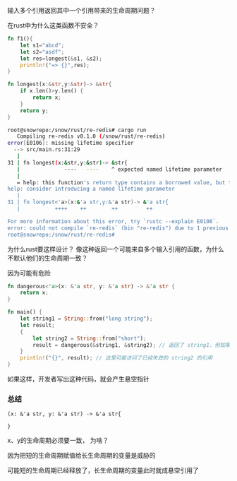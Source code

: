 输入多个引用返回其中一个引用带来的生命周期问题？

在rust中为什么这类函数不安全？

```rust
fn f1(){
    let s1="abcd";
    let s2="asdf";
    let res=longest(&s1, &s2);
    println!("=> {}",res);
}

fn longest(x:&str,y:&str)-> &str{
    if x.len()>y.len() {
        return x;
    }
    return y;
}

```

```sh
root@snowrepo:/snow/rust/re-redis# cargo run
   Compiling re-redis v0.1.0 (/snow/rust/re-redis)
error[E0106]: missing lifetime specifier
  --> src/main.rs:31:29
   |
31 | fn longest(x:&str,y:&str)-> &str{
   |              ----   ----    ^ expected named lifetime parameter
   |
   = help: this function's return type contains a borrowed value, but the signature does not say whether it is borrowed from `x` or `y`
help: consider introducing a named lifetime parameter
   |
31 | fn longest<'a>(x:&'a str,y:&'a str)-> &'a str{
   |           ++++    ++        ++         ++

For more information about this error, try `rustc --explain E0106`.
error: could not compile `re-redis` (bin "re-redis") due to 1 previous error
root@snowrepo:/snow/rust/re-redis# 

```

为什么rust要这样设计？ 像这种返回一个可能来自多个输入引用的函数，为什么不默认他们的生命周期一致？

因为可能有危险

```rust
fn dangerous<'a>(x: &'a str, y: &'a str) -> &'a str {
    return x;
}

fn main() {
    let string1 = String::from("long string");
    let result;
    {
        let string2 = String::from("short");
        result = dangerous(&string1, &string2); // 返回了 string1，但如果编译器假设生命周期相同，那会允许返回 string2
    }
    println!("{}", result); // 这里可能访问了已经失效的 string2 的引用
}

```

如果这样，开发者写出这种代码，就会产生悬空指针



### 总结

```
(x: &'a str, y: &'a str) -> &'a str{

}
```

x、y的生命周期必须要一致，
为啥？

因为把短的生命周期赋值给长生命周期的变量是威胁的

可能短的生命周期已经释放了，长生命周期的变量此时就成悬空引用了

